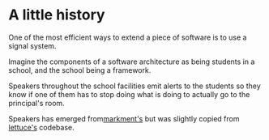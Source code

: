 # A little history

One of the most efficient ways to extend a piece of software is to use a signal system.

Imagine the components of a software architecture as being students in
a school, and the school being a framework.

Speakers throughout the school facilities emit alerts to the students
so they know if one of them has to stop doing what is doing to
actually go to the principal's room.

Speakers has emerged from[markment's](http://gabrielfalcao.github.io/markment) but was slightly copied from [lettuce's](http://lettuce.it) codebase.
